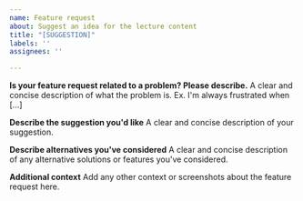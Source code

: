 ```yaml
---
name: Feature request
about: Suggest an idea for the lecture content
title: "[SUGGESTION]"
labels: ''
assignees: ''

---
```


**Is your feature request related to a problem? Please describe.**
A clear and concise description of what the problem is. Ex. I'm always frustrated when [...]

**Describe the suggestion you'd like**
A clear and concise description of your suggestion.

**Describe alternatives you've considered**
A clear and concise description of any alternative solutions or features you've considered.

**Additional context**
Add any other context or screenshots about the feature request here.
